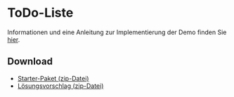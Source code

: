 # ToDo-Liste

Informationen und eine Anleitung zur Implementierung der Demo finden Sie [hier](https://regensburger-forscher.de/mme/Demos/todo-list/).

## Download

- [Starter-Paket (zip-Datei)](https://github.com/Multimedia-Engineering-Regensburg-Demos/MME-ToDo-List/archive/starter-ws2122.zip)
- [Lösungsvorschlag (zip-Datei)](https://github.com/Multimedia-Engineering-Regensburg-Demos/MME-ToDo-List/archive/master-ws2122.zip)